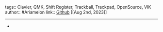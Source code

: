 tags:: Clavier, QMK, Shift Register, Trackball, Trackpad, OpenSource, VIK
author:: #Ariamelon 
link:: [Github](https://github.com/Ariamelon/Honeydew/) 
[[Aug 2nd, 2023]]
***

-